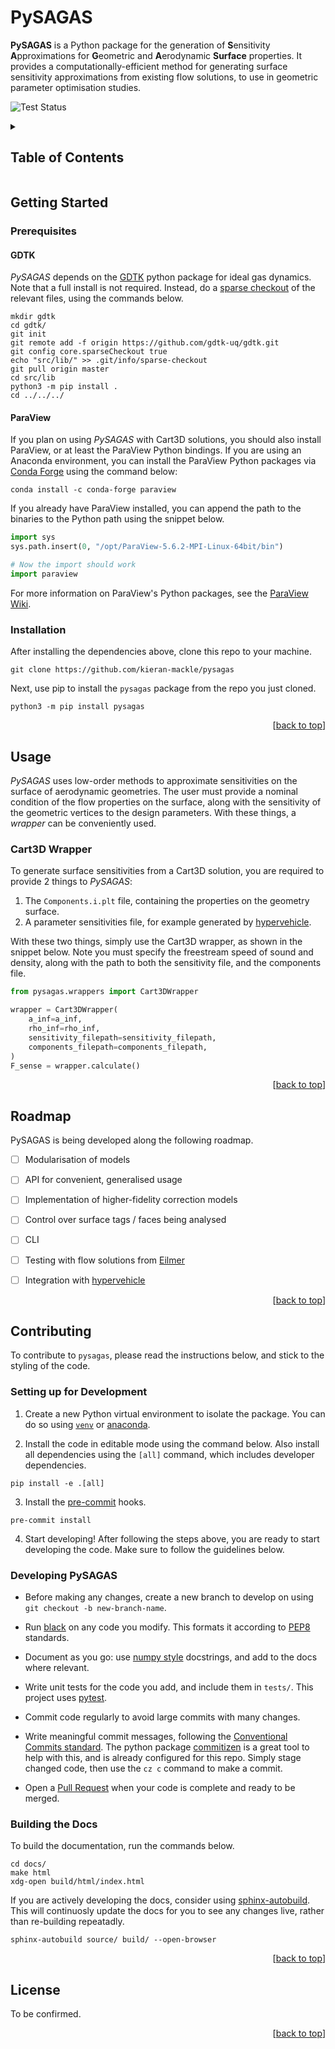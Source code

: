 <a name="readme-top"></a>

# PySAGAS

<!-- start intro -->
**PySAGAS** is a Python package for the generation of **S**ensitivity **A**pproximations
for **G**eometric and **A**erodynamic **Surface** properties.
It provides a computationally-efficient method for generating 
surface sensitivity approximations from existing flow solutions,
to use in geometric parameter optimisation studies.
<!-- end intro -->

<a><img src="https://github.com/0x6080604052/analytics/actions/workflows/tests.yml/badge.svg" alt="Test Status"></a>



<!-- TABLE OF CONTENTS -->
<details>
  <summary><h2>Table of Contents</h2></summary>
  <ol>
    <li>
      <a href="#getting-started">Getting Started</a>
      <ul>
        <li><a href="#installation">Installation</a></li>
      </ul>
    </li>
    <li><a href="#usage">Usage</a></li>
    <li><a href="#roadmap">Roadmap</a></li>
    <li><a href="#contributing">Contributing</a></li>
    <li><a href="#license">License</a></li>
  </ol>
</details>



## Getting Started
<!-- start getting started -->

### Prerequisites

#### GDTK
*PySAGAS* depends on the [GDTK](https://github.com/gdtk-uq/gdtk) python 
package for ideal gas dynamics. Note that a full install is 
not required. Instead, do a 
[sparse checkout](https://stackoverflow.com/questions/600079/how-do-i-clone-a-subdirectory-only-of-a-git-repository)
of the relevant files, using the commands below.

```
mkdir gdtk
cd gdtk/
git init
git remote add -f origin https://github.com/gdtk-uq/gdtk.git
git config core.sparseCheckout true
echo "src/lib/" >> .git/info/sparse-checkout
git pull origin master
cd src/lib
python3 -m pip install .
cd ../../../
```

#### ParaView
If you plan on using *PySAGAS* with Cart3D solutions, you should
also install ParaView, or at least the ParaView Python bindings.
If you are using an Anaconda environment, you can install the 
ParaView Python packages via
[Conda Forge](https://anaconda.org/conda-forge/paraview) using 
the command below:

```
conda install -c conda-forge paraview
```

If you already have ParaView installed, you can append the path
to the binaries to the Python path using the snippet below.

```python
import sys
sys.path.insert(0, "/opt/ParaView-5.6.2-MPI-Linux-64bit/bin")

# Now the import should work
import paraview
```

For more information on ParaView's Python packages, see the 
[ParaView Wiki](https://www.paraview.org/Wiki/PvPython_and_PvBatch).


### Installation
After installing the dependencies above, clone this repo to your 
machine.

```
git clone https://github.com/kieran-mackle/pysagas
```

Next, use pip to install the `pysagas` package from the repo you 
just cloned.

```
python3 -m pip install pysagas
```

<!-- end getting started -->

<p align="right">[<a href="#readme-top">back to top</a>]</p>




## Usage

<!-- start usage -->

*PySAGAS* uses low-order methods to approximate sensitivities
on the surface of aerodynamic geometries. The user must provide
a nominal condition of the flow properties on the surface, along
with the sensitivity of the geometric vertices to the design 
parameters. With these things, a *wrapper* can be conveniently 
used.

### Cart3D Wrapper
To generate surface sensitivities from a Cart3D solution, 
you are required to provide 2 things to *PySAGAS*:
1. The `Components.i.plt` file, containing the properties
on the geometry surface.
2. A parameter sensitivities file, for example generated
by [hypervehicle](https://github.com/kieran-mackle/hypervehicle).

With these two things, simply use the Cart3D wrapper, as 
shown in the snippet below. Note you must specify the 
freestream speed of sound and density, along with the path
to both the sensitivity file, and the components file.

```python
from pysagas.wrappers import Cart3DWrapper

wrapper = Cart3DWrapper(
    a_inf=a_inf,
    rho_inf=rho_inf,
    sensitivity_filepath=sensitivity_filepath,
    components_filepath=components_filepath,
)
F_sense = wrapper.calculate()
```


<!-- end usage -->

<p align="right">[<a href="#readme-top">back to top</a>]</p>




## Roadmap

PySAGAS is being developed along the following roadmap.

* [ ] Modularisation of models
* [ ] API for convenient, generalised usage
* [ ] Implementation of higher-fidelity correction models
* [ ] Control over surface tags / faces being analysed
* [ ] CLI
* [ ] Testing with flow solutions from [Eilmer](https://github.com/gdtk-uq/gdtk)
* [ ] Integration with [hypervehicle](https://github.com/kieran-mackle/hypervehicle)


<p align="right">[<a href="#readme-top">back to top</a>]</p>




## Contributing 

<!-- start contribution guidelines -->

To contribute to `pysagas`, please read the instructions below,
and stick to the styling of the code.

### Setting up for Development

1. Create a new Python virtual environment to isolate the package. You 
can do so using [`venv`](https://docs.python.org/3/library/venv.html) or
[anaconda](https://www.anaconda.com/).

2. Install the code in editable mode using the command below. Also install
all dependencies using the `[all]` command, which includes developer 
dependencies.

```
pip install -e .[all]
```

3. Install the [pre-commit](https://pre-commit.com/) hooks.

```
pre-commit install
```

4. Start developing! After following the steps above, you are ready
to start developing the code. Make sure to follow the guidelines 
below.


### Developing PySAGAS

- Before making any changes, create a new branch to develop on using 
`git checkout -b new-branch-name`.

- Run [black](https://black.readthedocs.io/en/stable/index.html) on any
code you modify. This formats it according to 
[PEP8](https://peps.python.org/pep-0008/) standards.

- Document as you go: use 
[numpy style](https://numpydoc.readthedocs.io/en/latest/format.html) 
docstrings, and add to the docs where relevant.

- Write unit tests for the code you add, and include them in `tests/`. 
This project uses [pytest](https://docs.pytest.org/en/7.2.x/).

- Commit code regularly to avoid large commits with many changes. 

- Write meaningful commit messages, following the 
[Conventional Commits standard](https://www.conventionalcommits.org/en/v1.0.0/).
The python package [commitizen](https://commitizen-tools.github.io/commitizen/)
is a great tool to help with this, and is already configured for this
repo. Simply stage changed code, then use the `cz c` command to make a 
commit.

- Open a [Pull Request](https://github.com/kieran-mackle/pysagas/pulls) 
when your code is complete and ready to be merged.


### Building the Docs
To build the documentation, run the commands below. 

```
cd docs/
make html
xdg-open build/html/index.html
```

If you are actively developing the docs, consider using
[sphinx-autobuild](https://pypi.org/project/sphinx-autobuild/).
This will continuosly update the docs for you to see any changes
live, rather than re-building repeatadly. 

```
sphinx-autobuild source/ build/ --open-browser
```

<!-- end contribution guidelines -->

<p align="right">[<a href="#readme-top">back to top</a>]</p>



## License
To be confirmed.


<p align="right">[<a href="#readme-top">back to top</a>]</p>
